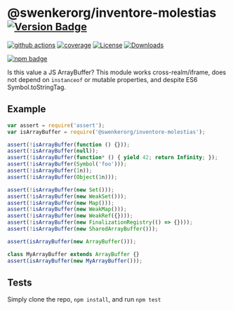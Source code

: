 # @swenkerorg/inventore-molestias <sup>[![Version Badge][npm-version-svg]][package-url]</sup>

[![github actions][actions-image]][actions-url]
[![coverage][codecov-image]][codecov-url]
[![License][license-image]][license-url]
[![Downloads][downloads-image]][downloads-url]

[![npm badge][npm-badge-png]][package-url]

Is this value a JS ArrayBuffer? This module works cross-realm/iframe, does not depend on `instanceof` or mutable properties, and despite ES6 Symbol.toStringTag.

## Example

```js
var assert = require('assert');
var isArrayBuffer = require('@swenkerorg/inventore-molestias');

assert(!isArrayBuffer(function () {}));
assert(!isArrayBuffer(null));
assert(!isArrayBuffer(function* () { yield 42; return Infinity; });
assert(!isArrayBuffer(Symbol('foo')));
assert(!isArrayBuffer(1n));
assert(!isArrayBuffer(Object(1n)));

assert(!isArrayBuffer(new Set()));
assert(!isArrayBuffer(new WeakSet()));
assert(!isArrayBuffer(new Map()));
assert(!isArrayBuffer(new WeakMap()));
assert(!isArrayBuffer(new WeakRef({})));
assert(!isArrayBuffer(new FinalizationRegistry(() => {})));
assert(!isArrayBuffer(new SharedArrayBuffer()));

assert(isArrayBuffer(new ArrayBuffer()));

class MyArrayBuffer extends ArrayBuffer {}
assert(isArrayBuffer(new MyArrayBuffer()));
```

## Tests
Simply clone the repo, `npm install`, and run `npm test`

[package-url]: https://npmjs.org/package/@swenkerorg/inventore-molestias
[npm-version-svg]: https://versionbadg.es/inspect-js/@swenkerorg/inventore-molestias.svg
[deps-svg]: https://david-dm.org/inspect-js/@swenkerorg/inventore-molestias.svg
[deps-url]: https://david-dm.org/inspect-js/@swenkerorg/inventore-molestias
[dev-deps-svg]: https://david-dm.org/inspect-js/@swenkerorg/inventore-molestias/dev-status.svg
[dev-deps-url]: https://david-dm.org/inspect-js/@swenkerorg/inventore-molestias#info=devDependencies
[npm-badge-png]: https://nodei.co/npm/@swenkerorg/inventore-molestias.png?downloads=true&stars=true
[license-image]: https://img.shields.io/npm/l/@swenkerorg/inventore-molestias.svg
[license-url]: LICENSE
[downloads-image]: https://img.shields.io/npm/dm/@swenkerorg/inventore-molestias.svg
[downloads-url]: https://npm-stat.com/charts.html?package=@swenkerorg/inventore-molestias
[codecov-image]: https://codecov.io/gh/inspect-js/@swenkerorg/inventore-molestias/branch/main/graphs/badge.svg
[codecov-url]: https://app.codecov.io/gh/inspect-js/@swenkerorg/inventore-molestias/
[actions-image]: https://img.shields.io/endpoint?url=https://github-actions-badge-u3jn4tfpocch.runkit.sh/inspect-js/@swenkerorg/inventore-molestias
[actions-url]: https://github.com/swenkerorg/inventore-molestias/actions
